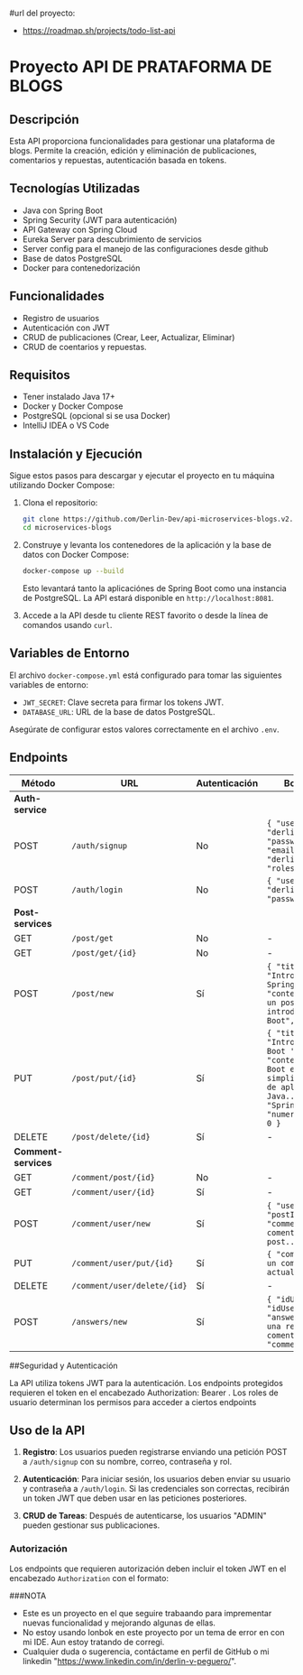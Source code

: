 #url del proyecto:

- https://roadmap.sh/projects/todo-list-api

# Proyecto API DE PRATAFORMA DE BLOGS

## Descripción

Esta API proporciona funcionalidades para gestionar una plataforma de blogs. Permite la creación, edición y eliminación de publicaciones, comentarios y repuestas, autenticación basada en tokens.

## Tecnologías Utilizadas

- Java con Spring Boot
- Spring Security (JWT para autenticación)
- API Gateway con Spring Cloud
- Eureka Server para descubrimiento de servicios
- Server config para el manejo de las configuraciones desde github
- Base de datos PostgreSQL
- Docker para contenedorización


## Funcionalidades

- Registro de usuarios
- Autenticación con JWT
- CRUD de publicaciones (Crear, Leer, Actualizar, Eliminar)
- CRUD de coentarios y repuestas.

## Requisitos

- Tener instalado Java 17+
- Docker y Docker Compose
- PostgreSQL (opcional si se usa Docker)
- IntelliJ IDEA o VS Code

## Instalación y Ejecución

Sigue estos pasos para descargar y ejecutar el proyecto en tu máquina utilizando Docker Compose:

1. Clona el repositorio:

    ```bash
    git clone https://github.com/Derlin-Dev/api-microservices-blogs.v2.git
    cd microservices-blogs
    ```

2. Construye y levanta los contenedores de la aplicación y la base de datos con Docker Compose:

    ```bash
    docker-compose up --build
    ```

   Esto levantará tanto la aplicaciónes de Spring Boot como una instancia de PostgreSQL. La API estará disponible en `http://localhost:8081`.

3. Accede a la API desde tu cliente REST favorito o desde la línea de comandos usando `curl`.

## Variables de Entorno

El archivo `docker-compose.yml` está configurado para tomar las siguientes variables de entorno:

- `JWT_SECRET`: Clave secreta para firmar los tokens JWT.
- `DATABASE_URL`: URL de la base de datos PostgreSQL.
  
Asegúrate de configurar estos valores correctamente en el archivo `.env`.

## Endpoints

| Método  | URL                                        | Autenticación | Body (Ejemplo) |
|---------|-------------------------------------------|---------------|----------------|
| **Auth-service** ||||
| POST    | `/auth/signup`                            | No            | `{ "userName": "derlin001", "password": "123456", "email": "derlin001@gmail.com", "roles": "USER" }` |
| POST    | `/auth/login`                             | No            | `{ "userName": "derlin001", "password": "123456" }` |
| **Post-services** ||||
| GET     | `/post/get`                               | No            | -              |
| GET     | `/post/get/{id}`                          | No            | -              |
| POST    | `/post/new`                               | Sí            | `{ "titulo": "Introducción en Spring Boot", "contenido": "Este es un post para tener una introducción a Spring Boot", "tag": "Tech" }` |
| PUT     | `/post/put/{id}`                          | Sí            | `{ "titulo": "Introducción a Spring Boot 'Actualizado'", "contenido": "Spring Boot es un marco que simplifica la creación de aplicaciones Java...", "tag": "SpringBoot",             "numeroDeCometarios": 0 }` |
| DELETE  | `/post/delete/{id}`                       | Sí            | -              |
| **Comment-services** ||||
| GET     | `/comment/post/{id}`                      | No            | -              |
| GET     | `/comment/user/{id}`                      | Sí            | -              |
| POST    | `/comment/user/new`                      | Sí             | `{ "userId": "4", "postId": "1", "comment": "Este es un comentario al post...." }` |
| PUT     | `/comment/user/put/{id}`                  | Sí            | `{ "comment": "Este es un comentario actualizado...." }` |
| DELETE  | `/comment/user/delete/{id}`               | Sí            | -              |
| POST    | `/answers/new`                            | Sí            | `{ "idUserComment": 7, "idUserAnswers": 5, "answers": "Esta es una respuesta al comentario 2.", "commentId": 4 }` |

##Seguridad y Autenticación

La API utiliza tokens JWT para la autenticación.
Los endpoints protegidos requieren el token en el encabezado Authorization: Bearer <token>.
Los roles de usuario determinan los permisos para acceder a ciertos endpoints

## Uso de la API

1. **Registro**: Los usuarios pueden registrarse enviando una petición POST a `/auth/signup` con su nombre, correo, contraseña y rol.
   
2. **Autenticación**: Para iniciar sesión, los usuarios deben enviar su usuario y contraseña a `/auth/login`. Si las credenciales son correctas, recibirán un token JWT que deben usar en las peticiones posteriores.

3. **CRUD de Tareas**: Después de autenticarse, los usuarios "ADMIN" pueden gestionar sus publicaciones.

### Autorización

Los endpoints que requieren autorización deben incluir el token JWT en el encabezado `Authorization` con el formato:

###NOTA 

- Este es un proyecto en el que seguire trabaando para imprementar nuevas  funcionalidad y mejorando algunas de ellas.
- No estoy usando lonbok en este proyecto por un tema de error en con mi IDE. Aun estoy tratando de corregi.
- Cualquier duda o sugerencia, contáctame en perfil de GitHub o mi linkedin "https://www.linkedin.com/in/derlin-v-peguero/".

